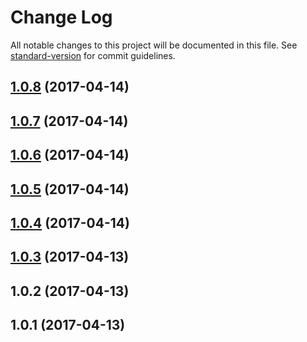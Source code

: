 # Change Log

All notable changes to this project will be documented in this file.
See [standard-version](https://github.com/conventional-changelog/standard-version) for commit guidelines.

<a name="1.0.8"></a>
## [1.0.8](https://github.com/dadviegas/melpack/compare/melpack-html-middleware@1.0.7...melpack-html-middleware@1.0.8) (2017-04-14)

<a name="1.0.7"></a>
## [1.0.7](https://github.com/dadviegas/melpack/compare/melpack-html-middleware@1.0.4...melpack-html-middleware@1.0.7) (2017-04-14)

<a name="1.0.6"></a>
## [1.0.6](https://github.com/dadviegas/melpack/compare/melpack-html-middleware@1.0.4...melpack-html-middleware@1.0.6) (2017-04-14)

<a name="1.0.5"></a>
## [1.0.5](https://github.com/dadviegas/melpack/compare/melpack-html-middleware@1.0.4...melpack-html-middleware@1.0.5) (2017-04-14)

<a name="1.0.4"></a>
## [1.0.4](https://github.com/dadviegas/melpack/compare/melpack-html-middleware@1.0.3...melpack-html-middleware@1.0.4) (2017-04-14)

<a name="1.0.3"></a>
## [1.0.3](https://github.com/dadviegas/melpack/compare/melpack-html-middleware@1.0.2...melpack-html-middleware@1.0.3) (2017-04-13)

<a name="1.0.2"></a>
## 1.0.2 (2017-04-13)

<a name="1.0.1"></a>
## 1.0.1 (2017-04-13)
